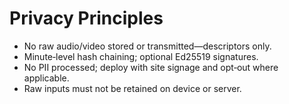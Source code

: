 # Privacy Principles
- No raw audio/video stored or transmitted—descriptors only.
- Minute‑level hash chaining; optional Ed25519 signatures.
- No PII processed; deploy with site signage and opt‑out where applicable.
- Raw inputs must not be retained on device or server.
